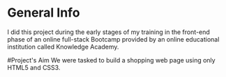 # General Info
I did this project during the early stages of my training in the front-end phase of an online full-stack Bootcamp provided by an online educational institution called Knowledge Academy.

#Project's Aim
We were tasked to build a shopping web page using only HTML5 and CSS3.
